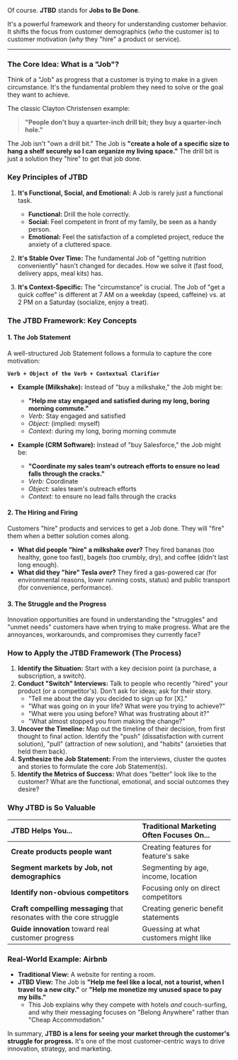 Of course. **JTBD** stands for **Jobs to Be Done**.

It's a powerful framework and theory for understanding customer behavior. It shifts the focus from customer demographics (*who* the customer is) to customer motivation (*why* they "hire" a product or service).

---

### The Core Idea: What is a "Job"?

Think of a "Job" as progress that a customer is trying to make in a given circumstance. It's the fundamental problem they need to solve or the goal they want to achieve.

The classic Clayton Christensen example:
> **"People don't buy a quarter-inch drill bit; they buy a quarter-inch hole."**

The Job isn't "own a drill bit." The Job is **"create a hole of a specific size to hang a shelf securely so I can organize my living space."** The drill bit is just a solution they "hire" to get that job done.

### Key Principles of JTBD

1.  **It's Functional, Social, and Emotional:** A Job is rarely just a functional task.
    *   **Functional:** Drill the hole correctly.
    *   **Social:** Feel competent in front of my family, be seen as a handy person.
    *   **Emotional:** Feel the satisfaction of a completed project, reduce the anxiety of a cluttered space.

2.  **It's Stable Over Time:** The fundamental Job of "getting nutrition conveniently" hasn't changed for decades. How we solve it (fast food, delivery apps, meal kits) has.

3.  **It's Context-Specific:** The "circumstance" is crucial. The Job of "get a quick coffee" is different at 7 AM on a weekday (speed, caffeine) vs. at 2 PM on a Saturday (socialize, enjoy a treat).

### The JTBD Framework: Key Concepts

#### 1. The Job Statement
A well-structured Job Statement follows a formula to capture the core motivation:

**`Verb + Object of the Verb + Contextual Clarifier`**

*   **Example (Milkshake):** Instead of "buy a milkshake," the Job might be:
    *   **"Help me stay engaged and satisfied during my long, boring morning commute."**
    *   *Verb:* Stay engaged and satisfied
    *   *Object:* (implied: myself)
    *   *Context:* during my long, boring morning commute

*   **Example (CRM Software):** Instead of "buy Salesforce," the Job might be:
    *   **"Coordinate my sales team's outreach efforts to ensure no lead falls through the cracks."**
    *   *Verb:* Coordinate
    *   *Object:* sales team's outreach efforts
    *   *Context:* to ensure no lead falls through the cracks

#### 2. The Hiring and Firing
Customers "hire" products and services to get a Job done. They will "fire" them when a better solution comes along.

*   **What did people "hire" a milkshake *over*?** They fired bananas (too healthy, gone too fast), bagels (too crumbly, dry), and coffee (didn't last long enough).
*   **What did they "hire" Tesla *over*?** They fired a gas-powered car (for environmental reasons, lower running costs, status) and public transport (for convenience, performance).

#### 3. The Struggle and the Progress
Innovation opportunities are found in understanding the "struggles" and "unmet needs" customers have when trying to make progress. What are the annoyances, workarounds, and compromises they currently face?

### How to Apply the JTBD Framework (The Process)

1.  **Identify the Situation:** Start with a key decision point (a purchase, a subscription, a switch).
2.  **Conduct "Switch" Interviews:** Talk to people who recently "hired" your product (or a competitor's). Don't ask for ideas; ask for their story.
    *   "Tell me about the day you decided to sign up for [X]."
    *   "What was going on in your life? What were you trying to achieve?"
    *   "What were you using before? What was frustrating about it?"
    *   "What almost stopped you from making the change?"
3.  **Uncover the Timeline:** Map out the timeline of their decision, from first thought to final action. Identify the "push" (dissatisfaction with current solution), "pull" (attraction of new solution), and "habits" (anxieties that held them back).
4.  **Synthesize the Job Statement:** From the interviews, cluster the quotes and stories to formulate the core Job Statement(s).
5.  **Identify the Metrics of Success:** What does "better" look like to the customer? What are the functional, emotional, and social outcomes they desire?

### Why JTBD is So Valuable

| JTBD Helps You... | Traditional Marketing Often Focuses On... |
| :--- | :--- |
| **Create products people want** | Creating features for feature's sake |
| **Segment markets by Job, not demographics** | Segmenting by age, income, location |
| **Identify non-obvious competitors** | Focusing only on direct competitors |
| **Craft compelling messaging** that resonates with the core struggle | Creating generic benefit statements |
| **Guide innovation** toward real customer progress | Guessing at what customers might like |

### Real-World Example: Airbnb

*   **Traditional View:** A website for renting a room.
*   **JTBD View:** The Job is **"Help me feel like a local, not a tourist, when I travel to a new city."** or **"Help me monetize my unused space to pay my bills."**
    *   This Job explains why they compete with hotels *and* couch-surfing, and why their messaging focuses on "Belong Anywhere" rather than "Cheap Accommodation."

In summary, **JTBD is a lens for seeing your market through the customer's struggle for progress.** It's one of the most customer-centric ways to drive innovation, strategy, and marketing.
